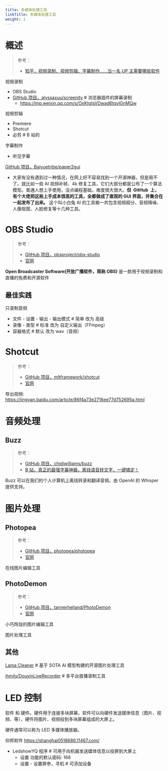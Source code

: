 ```yaml
---
title: 多媒体处理工具
linkTitle: 多媒体处理工具
weight: 1
---
```

# 概述

> 参考：
>
> - [知乎，视频录制、视频剪辑、字幕制作......当一名 UP 主需要哪些软件](https://zhuanlan.zhihu.com/p/138863913)

视频录制

- OBS Studio
- [GitHub 项目，alyssaxuu/screenity](https://github.com/alyssaxuu/screenity) # 浏览器插件的屏幕录制
  - https://mp.weixin.qq.com/s/OxKtgIsVDwad6tqvlGnMQw

视频剪辑

- Premiere
- Shotcut
- 必剪 # B 站的

字幕制作

- 听见字幕

[GitHub 项目，Baiyuetribe/paper2gui](https://github.com/Baiyuetribe/paper2gui)

- 大家有没有遇到过一种情况，在网上好不容易找到一个开源神器，但是用不了。就比如一些 AI 视频补帧、4k 修复工具，它们大部分都是公布了一个算法模型。普通人想上手使用，没点编程基础，难度很大很大。**但  GitHub  上，有个大佬把这些上手成本很高的工具，全都做成了直观的 GUI 界面，并集合在一起发布了出来。** 这个叫小白兔 AI 的工具箱一共包含视频超分、音频降噪、人像抠图、人脸修复等十几种工具。

# OBS Studio

> 参考：
>
> - [GitHub 项目，obsproject/obs-studio](https://github.com/obsproject/obs-studio)
> - [官网](https://obsproject.com/)

**Open Broadcaster Software(开放广播软件，简称 OBS)** 是一款用于视频录制和直播的免费和开源软件

## 最佳实践

只录制音频

- 文件 - 设置 - 输出 - 输出模式 # 简单 改为 高级
- 录像 - 类型 # 标准 改为 自定义输出（FFmpeg）
- 容器格式 # 默认 改为 wav（音频）

# Shotcut

> 参考：
>
> - [GitHub 项目，mltframework/shotcut](https://github.com/mltframework/shotcut)
> - [官网](https://shotcut.org/)

导出视频: https://jingyan.baidu.com/article/86f4a73e2716ee77d752695a.html

# 音频处理

## Buzz

> 参考：
>
> - [GitHub 项目，chidiwilliams/buzz](https://github.com/chidiwilliams/buzz)
> - [B 站，真正的最强字幕神器，离线语音转文字，一键搞定！](https://www.bilibili.com/video/BV1sG411N7RS)

Buzz 可以在我们的个人计算机上离线转录和翻译音频。由 OpenAI 的 Whisper 提供支持。

# 图片处理

## Photopea

> 参考：
>
> - [GitHub 项目，photopea/photopea](https://github.com/photopea/photopea)
> - [官网](https://www.photopea.com/)

在线图片编辑工具

## PhotoDemon

> 参考：
>
> - [GitHub 项目，tannerhelland/PhotoDemon](https://github.com/tannerhelland/PhotoDemon)
> - [官网](https://photodemon.org/)

小巧玲珑的图片编辑工具

图片处理工具

## 其他

[Lama Cleaner](https://github.com/Sanster/lama-cleaner) # 基于 SOTA AI 模型构建的开源图片处理工具

[ihmily/DouyinLiveRecorder](https://github.com/ihmily/DouyinLiveRecorder) # 多平台直播录制工具

# LED 控制

软件 和 硬件。硬件用于连接多块屏幕，软件可以向硬件发送媒体信息（图片、视频、等），硬件将图片、视频投到多块屏幕组成的大屏上。

硬件通常可以称为 LED 多媒体播放器。

仰邦软件 https://shanghai0518686.11467.com/

- LedshowYQ 程序 # 可用于向机器发送媒体信息以投屏到大屏上
  - 设置 功能的默认密码: 168
  - 设置 - 设置屏参，寻机 # 可添加设备
